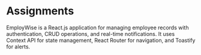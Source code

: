 # Assignments
 EmployWise is a React.js application for managing employee records with authentication, CRUD operations, and real-time notifications. It uses Context API for state management, React Router for navigation, and Toastify for alerts.
